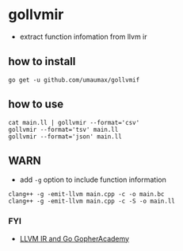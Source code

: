 # gollvmir

* extract function infomation from llvm ir

## how to install
```
go get -u github.com/umaumax/gollvmif
```

## how to use
```
cat main.ll | gollvmir --format='csv'
gollvmir --format='tsv' main.ll
gollvmir --format='json' main.ll
```

## WARN
* add `-g` option to include function information
```
clang++ -g -emit-llvm main.cpp -c -o main.bc
clang++ -g -emit-llvm main.cpp -c -S -o main.ll
```


### FYI
* [LLVM IR and Go GopherAcademy]( https://blog.gopheracademy.com/advent-2018/llvm-ir-and-go/ )
